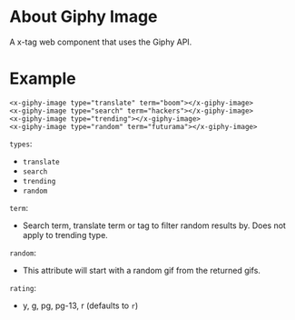 # About Giphy Image
A x-tag web component that uses the Giphy API.

# Example

```
<x-giphy-image type="translate" term="boom"></x-giphy-image>
<x-giphy-image type="search" term="hackers"></x-giphy-image>
<x-giphy-image type="trending"></x-giphy-image>
<x-giphy-image type="random" term="futurama"></x-giphy-image>
```

`types`:
  *  `translate`
  *  `search`
  *  `trending`
  *  `random`


`term`:
  * Search term, translate term or tag to filter random results by. Does not apply to trending type.


`random`:
  *  This attribute will start with a random gif from the returned gifs.


`rating`:
  *  y, g, pg, pg-13, r (defaults to `r`)
